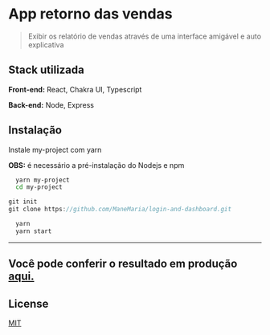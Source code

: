 
# App retorno das vendas
> Exibir os relatório de vendas através de uma interface amigável e auto explicativa



## Stack utilizada

**Front-end:** React, Chakra UI, Typescript

**Back-end:** Node, Express


## Instalação

Instale my-project com yarn

**OBS:** é necessário a pré-instalação do Nodejs e npm

```bash
  yarn my-project
  cd my-project
```

```javascript
git init
git clone https://github.com/ManeMaria/login-and-dashboard.git
```

```bash
  yarn
  yarn start
```
---
## Você pode conferir o resultado em produção [aqui.](https://manemaria.github.io/login-and-dashboard/)
## License

[MIT](https://choosealicense.com/licenses/mit/)
